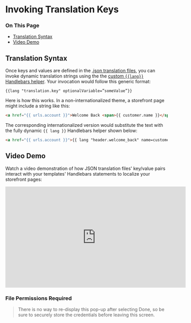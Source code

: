 <h1>Invoking Translation Keys</h1>

<div class="otp" id="no-index">
	<h3> On This Page </h3>
	<ul>
		<li><a href="#invoking_translation">Translation Syntax</a></li>
    <li><a href="#invoking_video">Video Demo</a></li>
	</ul>
</div>

<a href='#invoking_translation' aria-hidden='true' class='block-anchor'  id='invoking_translation'><i aria-hidden='true' class='linkify icon'></i></a>

## Translation Syntax

Once keys and values are defined in the [.json translation files](https://github.com/bigcommerce/cornerstone/tree/master/lang), you can invoke dynamic translation strings using the the [custom `{{lang}}` Handlebars helper](/stencil-docs/handlebars-syntax-and-helpers/handlebars-helpers-reference/string-helpers/custom-string-helpers#handlebars_lang). Your invocation would follow this generic format:

<!--
title: "Translation invocation"
subtitle: ""
lineNumbers: true
-->

```
{{lang "translation.key" optionalVariable=”someValue”}}
```

Here is how this works. In a non-internationalized theme, a storefront page might include a string like this:

<!--
title: "Non Internationalized string"
subtitle: ""
lineNumbers: true
-->

```html
<a href="{{ urls.account }}">Welcome Back <span>{{ customer.name }}</span></a>
```

The corresponding internationalized version would substitute the text with the fully dynamic `{{ lang }}` Handlebars helper shown below:

<!--
title: "Internationalized String using {{lang}} Handlebars Helper"
subtitle: ""
lineNumbers: true
-->

```html
<a href="{{ urls.account }}">{{ lang "header.welcome_back" name=customer.name }}</a>
```



<a href='#invoking_video' aria-hidden='true' class='block-anchor'  id='invoking_video'><i aria-hidden='true' class='linkify icon'></i></a>

## Video Demo

Watch a video demonstration of how JSON translation files' key/value pairs interact with your templates' Handlebars statements to localize your storefront pages: 

<iframe width="560" height="315" src="https://www.youtube.com/embed/ygiRGfSrmnA" frameborder="0" allow="autoplay; encrypted-media" allowfullscreen></iframe>

<div class="HubBlock--callout">
<div class="CalloutBlock--warning">
<div class="HubBlock-content">
    
<!-- theme: warning -->

### File Permissions Required
> There is no way to re-display this pop-up after selecting Done, so be sure to securely store the credentials before leaving this screen.

</div>
</div>
</div>

